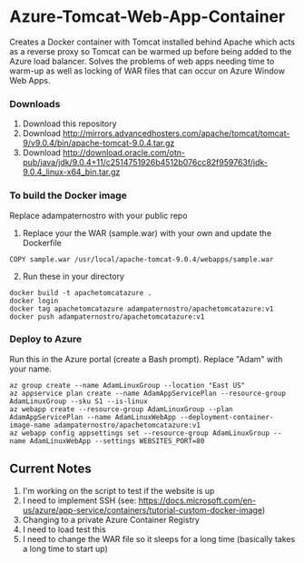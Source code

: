 # Azure-Tomcat-Web-App-Container
Creates a Docker container with Tomcat installed behind Apache which acts as a reverse proxy so Tomcat can be warmed up before being added to the Azure load balancer.  Solves the problems of web apps needing time to warm-up as well as locking of WAR files that can occur on Azure Window Web Apps.

### Downloads
1. Download this repository
2. Download http://mirrors.advancedhosters.com/apache/tomcat/tomcat-9/v9.0.4/bin/apache-tomcat-9.0.4.tar.gz
3. Download http://download.oracle.com/otn-pub/java/jdk/9.0.4+11/c2514751926b4512b076cc82f959763f/jdk-9.0.4_linux-x64_bin.tar.gz

### To build the Docker image
Replace adampaternostro with your public repo
1. Replace your the WAR (sample.war) with your own and update the Dockerfile
```
COPY sample.war /usr/local/apache-tomcat-9.0.4/webapps/sample.war
```
2. Run these in your directory
```
docker build -t apachetomcatazure .
docker login
docker tag apachetomcatazure adampaternostro/apachetomcatazure:v1
docker push adampaternostro/apachetomcatazure:v1
```

### Deploy to Azure
Run this in the Azure portal (create a Bash prompt). Replace "Adam" with your name.
```
az group create --name AdamLinuxGroup --location "East US"
az appservice plan create --name AdamAppServicePlan --resource-group AdamLinuxGroup --sku S1 --is-linux
az webapp create --resource-group AdamLinuxGroup --plan AdamAppServicePlan --name AdamLinuxWebApp --deployment-container-image-name adampaternostro/apachetomcatazure:v1
az webapp config appsettings set --resource-group AdamLinuxGroup --name AdamLinuxWebApp --settings WEBSITES_PORT=80
```

## Current Notes
1. I'm working on the script to test if the website is up
2. I need to implement SSH (see: https://docs.microsoft.com/en-us/azure/app-service/containers/tutorial-custom-docker-image)
3. Changing to a private Azure Container Registry
4. I need to load test this
5. I need to change the WAR file so it sleeps for a long time (basically takes a long time to start up)

